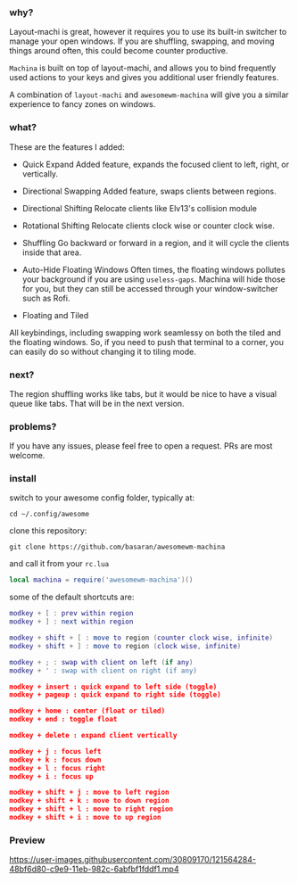 ### why?
Layout-machi is great, however it requires you to use its built-in switcher to manage your open windows. If you are shuffling, swapping, and moving things around often, this could become counter productive.

`Machina` is built on top of layout-machi, and allows you to bind frequently used actions to your keys and gives you additional user friendly features.

A combination of `layout-machi` and `awesomewm-machina` will give you a similar experience to fancy zones on windows.


### what?
These are the features I added:

- Quick Expand
Added feature, expands the focused client to left, right, or vertically.

- Directional Swapping
Added feature, swaps clients between regions.

- Directional Shifting
Relocate clients like Elv13's collision module

- Rotational Shifting
Relocate clients clock wise or counter clock wise.

- Shuffling
Go backward or forward in a region, and it will cycle the clients inside that area.

- Auto-Hide Floating Windows 
Often times, the floating windows pollutes your background if you are using `useless-gaps`. Machina will hide those for you, but they can still be accessed through your window-switcher such as Rofi.

- Floating and Tiled

All keybindings, including swapping work seamlessy on both the tiled and the floating windows. So, if you need to push that terminal to a corner, you can easily do so without changing it to tiling mode.

### next?

The region shuffling works like tabs, but it would be nice to have a visual queue like tabs. That will be in the next version.


### problems?

If you have any issues, please feel free to open a request. PRs are most welcome.


### install
switch to your awesome config folder, typically at:

```
cd ~/.config/awesome
```

clone this repository:

```
git clone https://github.com/basaran/awesomewm-machina
```

and call it from your `rc.lua`

```lua
local machina = require('awesomewm-machina')()
```

some of the default shortcuts are:

```lua
modkey + [ : prev within region
modkey + ] : next within region

modkey + shift + [ : move to region (counter clock wise, infinite)
modkey + shift + ] : move to region (clock wise, infinite)

modkey + ; : swap with client on left (if any)
modkey + ' : swap with client on right (if any)

modkey + insert : quick expand to left side (toggle)
modkey + pageup : quick expand to right side (toggle)

modkey + home : center (float or tiled)
modkey + end : toggle float

modkey + delete : expand client vertically

modkey + j : focus left
modkey + k : focus down
modkey + l : focus right
modkey + i : focus up

modkey + shift + j : move to left region
modkey + shift + k : move to down region
modkey + shift + l : move to right region
modkey + shift + i : move to up region
```

### Preview
https://user-images.githubusercontent.com/30809170/121564284-48bf6d80-c9e9-11eb-982c-6abfbf1fddf1.mp4



